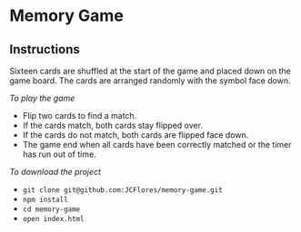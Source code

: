 # Memory Game

## Instructions
Sixteen cards are shuffled at the start of the game and placed down on the game board. 
The cards are arranged randomly with the symbol face down.

*To play the game*
- Flip two cards to find a match.
- If the cards match, both cards stay flipped over.
- If the cards do not match, both cards are flipped face down.
- The game end when all cards have been correctly matched
  or the timer has run out of time.

*To download the project*
- ```git clone git@github.com:JCFlores/memory-game.git```
- ```npm install```
- ```cd memory-game```
- ```open index.html```
